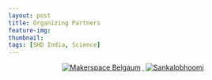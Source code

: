 ```yaml
---
layout: post
title: Organizing Partners
feature-img:
thumbnail:
tags: [SHD India, Science]
---
```

<p align="center"> 
     <a href=""><img src="{{site.baseurl}}/assets/img/msblogo.jpg" alt="Makerspace Belgaum" style="left; margin-right: 3px;"/> </a>
     <a href=""><img src="{{site.baseurl}}/assets/img/sankalpbhoomi.jpg" alt="Sankalpbhoomi" style="right; margin-left: 3px;"/></a>
</P>
